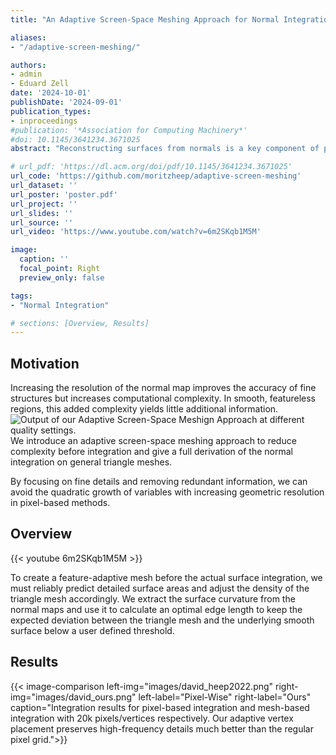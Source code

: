 ```yaml
---
title: "An Adaptive Screen-Space Meshing Approach for Normal Integration"

aliases:
- "/adaptive-screen-meshing/"

authors:
- admin
- Eduard Zell
date: '2024-10-01'
publishDate: '2024-09-01'
publication_types:
- inproceedings
#publication: '*Association for Computing Machinery*'
#doi: 10.1145/3641234.3671025
abstract: "Reconstructing surfaces from normals is a key component of photometric stereo. This work introduces an adaptive surface triangulation in the image domain and afterwards performs the normal integration on a triangle mesh. Our key insight is that surface curvature can be computed from normals. Based on the curvature, we identify flat areas and aggregate pixels into triangles. Compared to pixel grids, our triangle meshes adapt locally to surface details and yield much sparser representations. We derive a mesh-based formulation of the normal integration problem. Here, the sparser representations yield major runtime benefits."

# url_pdf: 'https://dl.acm.org/doi/pdf/10.1145/3641234.3671025'
url_code: 'https://github.com/moritzheep/adaptive-screen-meshing'
url_dataset: ''
url_poster: 'poster.pdf'
url_project: ''
url_slides: ''
url_source: ''
url_video: 'https://www.youtube.com/watch?v=6m2SKqb1M5M'

image:
  caption: ''
  focal_point: Right
  preview_only: false

tags:
- "Normal Integration"

# sections: [Overview, Results]
---
```


## Motivation
Increasing the resolution of the normal map improves the accuracy of fine structures but increases computational complexity. In smooth, featureless regions, this added complexity yields little additional information. 
![Output of our Adaptive Screen-Space Meshign Approach at different quality settings.](overview.svg "Our screen-space remeshing pipeline decimates smooth, featureless areas efficiently before the normal integration while preserving high-frequency details. Depicted results illustrate high, mid and low-resolution triangulations.")
We introduce an adaptive screen-space meshing approach to reduce complexity before integration and give a full derivation of the normal integration on general triangle meshes.

By focusing on fine details and removing redundant information, we can avoid the quadratic growth of variables with increasing geometric resolution in pixel-based methods. 

## Overview
{{< youtube 6m2SKqb1M5M >}}

To create a feature-adaptive mesh before the actual surface integration, we must reliably predict detailed surface areas and adjust the density of the triangle mesh accordingly. We extract the surface curvature from the normal maps and use it to calculate an optimal edge length to keep the expected deviation between the triangle mesh and the underlying smooth surface below a user defined threshold.

## Results

{{< image-comparison left-img="images/david_heep2022.png" right-img="images/david_ours.png" left-label="Pixel-Wise" right-label="Ours" caption="Integration results for pixel-based integration and mesh-based integration with 20k pixels/vertices respectively. Our adaptive vertex placement preserves high-frequency details much better than the regular pixel grid.">}}

